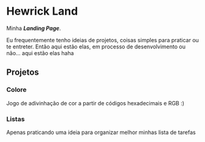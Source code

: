 # Hewrick Land
Minha ___Landing Page___.


Eu frequentemente tenho ideias de projetos, coisas simples para praticar ou te entreter. Então aqui estão elas, em processo de desenvolvimento ou não... aqui estão elas haha

## Projetos

### Colore
Jogo de adivinhação de cor a partir de códigos hexadecimais e RGB :)

### Listas
Apenas praticando uma ideia para organizar melhor minhas lista de tarefas
